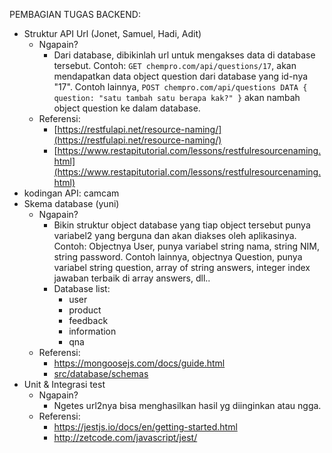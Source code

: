 PEMBAGIAN TUGAS BACKEND:
 - Struktur API Url (Jonet, Samuel, Hadi, Adit)
	 - Ngapain?
		 - Dari database, dibikinlah url untuk mengakses data di database tersebut. Contoh: `GET chempro.com/api/questions/17`, akan mendapatkan data object question dari database yang id-nya "17". Contoh lainnya, `POST chempro.com/api/questions DATA { question: "satu tambah satu berapa kak?" }` akan nambah object question ke dalam database.
	 - Referensi:
		 - [https://restfulapi.net/resource-naming/](https://restfulapi.net/resource-naming/)
		 - [https://www.restapitutorial.com/lessons/restfulresourcenaming.html](https://www.restapitutorial.com/lessons/restfulresourcenaming.html)
 - kodingan API: camcam
 - Skema database (yuni)
	 - Ngapain?
		 - Bikin struktur object database yang tiap object tersebut punya variabel2 yang berguna dan akan diakses oleh aplikasinya. Contoh: Objectnya User, punya variabel string nama, string NIM, string password. Contoh lainnya, objectnya Question, punya variabel string question, array of string answers, integer index jawaban terbaik di array answers, dll..
		 - Database list:
		 	- user
			- product
			- feedback
			- information
			- qna
	 - Referensi:
		 - https://mongoosejs.com/docs/guide.html
		 - [src/database/schemas](https://github.com/nafkhanzam/chempro_backend/tree/master/src/database/schemas)
 - Unit & Integrasi test
    - Ngapain?
        - Ngetes url2nya bisa menghasilkan hasil yg diinginkan atau ngga.
    - Referensi:
        - https://jestjs.io/docs/en/getting-started.html
        - http://zetcode.com/javascript/jest/
